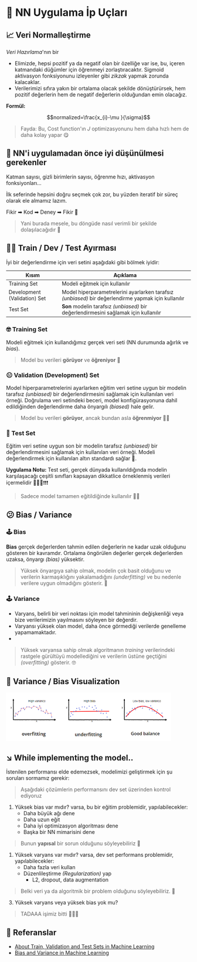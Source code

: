 # 🎈 NN Uygulama İp Uçları

## 📈 Veri Normalleştirme
_Veri Hazırlama_'nın bir

- Elimizde, hepsi pozitif ya da negatif olan bir özelliğe var ise, bu, içeren katmandaki düğümler için öğrenmeyi zorlaştıracaktır. Sigmoid aktivasyon fonksiyonunu izleyenler gibi _zikzak_ yapmak zorunda kalacaklar. 
- Verilerimizi sıfıra yakın bir ortalama olacak şekilde dönüştürürsek, hem pozitif değerlerin hem de negatif değerlerin olduğundan emin olacağız.

**Formül:**

$$normalized=\frac{x_{i}-\mu }{\sigma}$$

> Fayda: Bu, Cost function'ın  _J_ optimizasyonunu hem daha hızlı hem de daha kolay yapar 😋

## 🚩 NN'i uygulamadan önce iyi düşünülmesi gerekenler
Katman sayısı, gizli birimlerin sayısı, öğrenme hızı, aktivasyon fonksiyonları... 

İlk seferinde hepsini doğru seçmek çok zor, bu yüzden iteratif bir süreç olarak ele almamız lazım.

Fikir ➡ Kod ➡ Deney ➡ Fikir 🔁

> Yani burada mesele, bu döngüde nasıl verimli bir şekilde dolaşılacağıdır 🤔

## 👷‍♀️ Train / Dev / Test Ayırması
İyi bir değerlendirme için veri setini aşağıdaki gibi bölmek iyidir:

| Kısım                        | Açıklama                                                                   |
| ---------------------------- | -------------------------------------------------------------------------- |
| Training Set                 |  Modeli eğitmek için kullanılır                                            |
| Development (Validation) Set |  Model hiperparametrelerini ayarlarken tarafsız _(unbiased)_ bir değerlendirme yapmak için kullanılır |
| Test Set                     |  **Son** modelin tarafsız _(unbiased)_ bir değerlendirmesini sağlamak için kullanılır                 |

### 🤓 Training Set
Modeli eğitmek için kullandığımız gerçek veri seti (NN durumunda ağırlık ve _bias_).

> Model bu verileri **görüyor** ve **öğreniyor** 👶

### 😐 Validation (Development) Set
Model hiperparametrelerini ayarlarken eğitim veri setine uygun bir modelin tarafsız _(unbiased)_ bir değerlendirmesini sağlamak için kullanılan veri örneği. Doğrulama veri setindeki beceri, model konfigürasyonuna dahil edildiğinden değerlendirme daha önyargılı _(biased)_ hale gelir.

> Model bu verileri **görüyor**, ancak bundan asla **öğrenmiyor** 👨‍🚀

### 🧐 Test Set
Eğitim veri setine uygun son bir modelin tarafsız _(unbiased)_ bir değerlendirmesini sağlamak için kullanılan veri örneği. Modeli değerlendirmek için kullanılan altın standardı sağlar 🌟.

**Uygulama Notu:** Test seti, gerçek dünyada kullanıldığında modelin karşılaşacağı çeşitli sınıfları kapsayan dikkatlice örneklenmiş verileri içermelidir 🚩🚩🚩❗❗❗

> Sadece model tamamen eğitildiğinde kullanılır 👨‍🎓


## 😕 Bias / Variance

### 🕹 Bias
**Bias** gerçek değerlerden tahmin edilen değerlerin ne kadar uzak olduğunu gösteren bir kavramdır. Ortalama öngörülen değerler gerçek değerlerden uzaksa, önyargı _(bias)_ yüksektir.

> Yüksek önyargıya sahip olmak, modelin çok basit olduğunu ve verilerin karmaşıklığını yakalamadığını _(underfitting)_ ve bu nedenle verilere uygun olmadığını gösterir. 🤕

### 🕹 Variance
- Varyans, belirli bir veri noktası için model tahmininin değişkenliği veya bize verilerimizin yayılmasını söyleyen bir değerdir.
- Varyansı yüksek olan model, daha önce görmediği verilerde genelleme yapamamaktadır.
- 
> Yüksek varyansa sahip olmak algoritmanın _training_ verilerindeki rastgele gürültüyü modellediğini ve verilerin üstüne geçtiğini _(overfitting)_ gösterir. 🤓

## 👀 Variance / Bias Visualization

<img src="../res/Fittings.png" width="450"  />


## ↘ While implementing the model..
İstenilen performansı elde edemezsek, modelimizi geliştirmek için şu soruları sormamız gerekir:

> Aşağıdaki çözümlerin performansını dev set üzerinden kontrol ediyoruz

1. Yüksek bias var mıdır? varsa, bu bir eğitim problemidir, yapılabilecekler:
   * Daha büyük ağı dene
   * Daha uzun eğit
   * Daha iyi optimizasyon algoritması dene
   * Başka bir NN mimarisini dene
  
> Bunun **yapısal** bir sorun olduğunu söyleyebiliriz 🤔

1. Yüksek varyans var mıdır? varsa, dev set performans problemidir, yapılabilecekler:
   * Daha fazla veri kullan
   * Düzenlileştirme _(Regularization)_ yap
     * L2, dropout, data augmentation
  
> Belki veri ya da algoritmik bir problem olduğunu söyleyebiliriz. 🤔

3. Yüksek varyans veya yüksek bias yok mu?

> TADAAA işimiz bitti 🤗🎉🎊

## 🧐 Referanslar
* [About Train, Validation and Test Sets in Machine Learning](https://towardsdatascience.com/train-validation-and-test-sets-72cb40cba9e7)
* [Bias and Variance in Machine Learning](https://medium.com/datadriveninvestor/bias-and-variance-in-machine-learning-51fdd38d1f86)